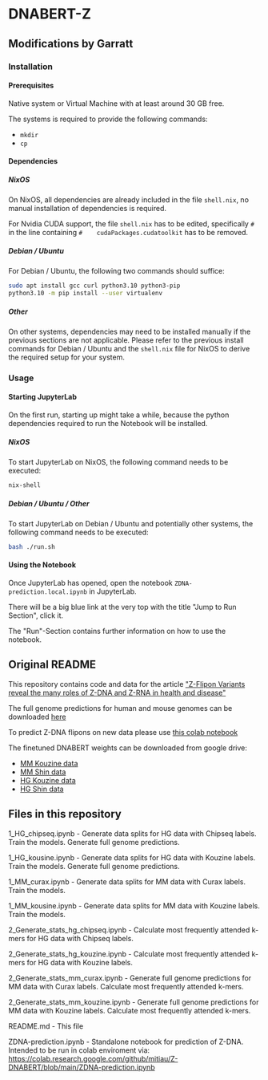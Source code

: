 # DNABERT-Z

## Modifications by Garratt

### Installation

#### Prerequisites

Native system or Virtual Machine with at least around 30 GB free.

The systems is required to provide the following commands:

- `mkdir`
- `cp`

#### Dependencies

##### NixOS

On NixOS, all dependencies are already included in the file `shell.nix`, no manual installation of dependencies is required.

For Nvidia CUDA support, the file `shell.nix` has to be edited, specifically `#` in the line containing `#    cudaPackages.cudatoolkit` has to be removed.

##### Debian / Ubuntu

For Debian / Ubuntu, the following two commands should suffice:

```sh
sudo apt install gcc curl python3.10 python3-pip
python3.10 -m pip install --user virtualenv
```

##### Other

On other systems, dependencies may need to be installed manually if the previous sections are not applicable. Please refer to the previous install commands for Debian / Ubuntu and the `shell.nix` file for NixOS to derive the required setup for your system.

### Usage

#### Starting JupyterLab

On the first run, starting up might take a while, because the python dependencies required to run the Notebook will be installed.

##### NixOS

To start JupyterLab on NixOS, the following command needs to be executed:

```sh
nix-shell
```

##### Debian / Ubuntu / Other

To start JupyterLab on Debian / Ubuntu and potentially other systems, the following command needs to be executed:

```sh
bash ./run.sh
```

#### Using the Notebook

Once JupyterLab has opened, open the notebook `ZDNA-prediction.local.ipynb` in JupyterLab.

There will be a big blue link at the very top with the title "Jump to Run Section", click it.

The "Run"-Section contains further information on how to use the notebook.

## Original README

This repository contains code and data for the article ["Z-Flipon Variants reveal the many roles of Z-DNA and Z-RNA in health and disease"](https://www.biorxiv.org/content/10.1101/2023.01.12.523822v1.abstract)

The full genome predictions for human and mouse genomes can be downloaded [here](https://github.com/mitiau/Z-DNABERT/tree/main/beds)

To predict Z-DNA flipons on new data please use [this colab notebook](https://colab.research.google.com/github/mitiau/Z-DNABERT/blob/main/ZDNA-prediction.ipynb)

The finetuned DNABERT weights can be downloaded from google drive:
- [MM Kouzine data](https://drive.google.com/drive/folders/1JXJc9G6BQUIpvjATthv9Xyyp2uVRPz-h?usp=share_link)
- [MM Shin data](https://drive.google.com/drive/folders/1fvTX1MHq7Gn80SYa7ibqQEHMbvsT5cHl?usp=share_link)
- [HG Kouzine data](https://drive.google.com/drive/folders/1FbM8fDTWQ5hYLQVWv7F9okNE9DlXY7kY?usp=share_link)
- [HG Shin data](https://drive.google.com/drive/folders/1-3Ntyyjp-JfJ_V2ZXORedCDihAgckRQV?usp=share_link)

## Files in this repository

1_HG_chipseq.ipynb - Generate data splits for HG data with Chipseq labels. Train the models. Generate full genome predictions.

1_HG_kousine.ipynb - Generate data splits for HG data with Kouzine labels. Train the models. Generate full genome predictions.

1_MM_curax.ipynb - Generate data splits for MM data with Curax labels. Train the models.

1_MM_kousine.ipynb - Generate data splits for MM data with Kouzine labels. Train the models.

2_Generate_stats_hg_chipseq.ipynb - Calculate most frequently attended k-mers for HG data with Chipseq labels.

2_Generate_stats_hg_kouzine.ipynb - Calculate most frequently attended k-mers for HG data with Kouzine labels.

2_Generate_stats_mm_curax.ipynb - Generate full genome predictions for MM data with Curax labels. Calculate most frequently attended k-mers.

2_Generate_stats_mm_kouzine.ipynb - Generate full genome predictions for MM data with Kouzine labels. Calculate most frequently attended k-mers.

README.md - This file

ZDNA-prediction.ipynb - Standalone notebook for prediction of Z-DNA. Intended to be run in colab enviroment via: https://colab.research.google.com/github/mitiau/Z-DNABERT/blob/main/ZDNA-prediction.ipynb
